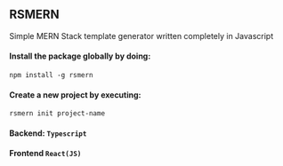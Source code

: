 ## RSMERN
Simple MERN Stack template generator written completely in Javascript

#### Install the package globally by doing:
`
npm install -g rsmern
`

#### Create a new project by executing:
`
rsmern init project-name
`

#### Backend: `Typescript`
#### Frontend `React(JS)`